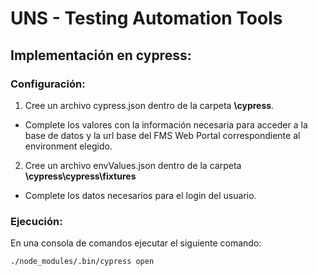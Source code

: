 # UNS - Testing Automation Tools

## Implementación en cypress:

### Configuración:
1. Cree un archivo cypress.json dentro de la carpeta **\cypress**.
* Complete los valores con la información necesaria para acceder a la base de datos y la url base del FMS Web Portal correspondiente al environment elegido. 
2. Cree un archivo envValues.json dentro de la carpeta **\cypress\cypress\fixtures**
* Complete los datos necesarios para el login del usuario.

### Ejecución:
En una consola de comandos ejecutar el siguiente comando:
```
./node_modules/.bin/cypress open
```
